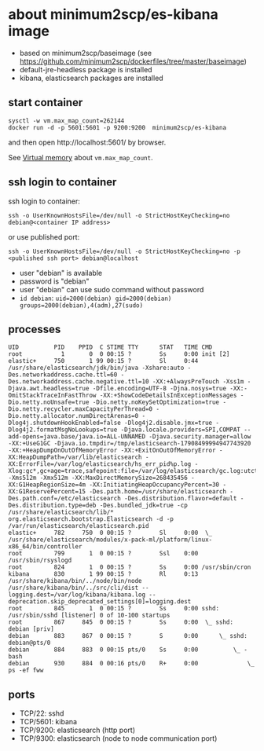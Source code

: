 # about minimum2scp/es-kibana image

 * based on minimum2scp/baseimage (see https://github.com/minimum2scp/dockerfiles/tree/master/baseimage)
 * default-jre-headless package is installed
 * kibana, elasticsearch packages are installed

## start container

```
sysctl -w vm.max_map_count=262144
docker run -d -p 5601:5601 -p 9200:9200  minimum2scp/es-kibana
```

and then open http://localhost:5601/ by browser.

See [Virtual memory](https://www.elastic.co/guide/en/elasticsearch/reference/current/vm-max-map-count.html) about `vm.max_map_count`.

## ssh login to container

ssh login to container:

```
ssh -o UserKnownHostsFile=/dev/null -o StrictHostKeyChecking=no debian@<container IP address>
```

or use published port:

```
ssh -o UserKnownHostsFile=/dev/null -o StrictHostKeyChecking=no -p <published ssh port> debian@localhost
```

 * user "debian" is available
 * password is "debian"
 * user "debian" can use sudo command without password
 * `id debian`: `uid=2000(debian) gid=2000(debian) groups=2000(debian),4(adm),27(sudo)`

## processes

```
UID          PID    PPID  C STIME TTY      STAT   TIME CMD
root           1       0  0 00:15 ?        Ss     0:00 init [2]
elastic+     750       1 99 00:15 ?        Sl     0:44 /usr/share/elasticsearch/jdk/bin/java -Xshare:auto -Des.networkaddress.cache.ttl=60 -Des.networkaddress.cache.negative.ttl=10 -XX:+AlwaysPreTouch -Xss1m -Djava.awt.headless=true -Dfile.encoding=UTF-8 -Djna.nosys=true -XX:-OmitStackTraceInFastThrow -XX:+ShowCodeDetailsInExceptionMessages -Dio.netty.noUnsafe=true -Dio.netty.noKeySetOptimization=true -Dio.netty.recycler.maxCapacityPerThread=0 -Dio.netty.allocator.numDirectArenas=0 -Dlog4j.shutdownHookEnabled=false -Dlog4j2.disable.jmx=true -Dlog4j2.formatMsgNoLookups=true -Djava.locale.providers=SPI,COMPAT --add-opens=java.base/java.io=ALL-UNNAMED -Djava.security.manager=allow -XX:+UseG1GC -Djava.io.tmpdir=/tmp/elasticsearch-17908499994947743920 -XX:+HeapDumpOnOutOfMemoryError -XX:+ExitOnOutOfMemoryError -XX:HeapDumpPath=/var/lib/elasticsearch -XX:ErrorFile=/var/log/elasticsearch/hs_err_pid%p.log -Xlog:gc*,gc+age=trace,safepoint:file=/var/log/elasticsearch/gc.log:utctime,pid,tags:filecount=32,filesize=64m -Xms512m -Xmx512m -XX:MaxDirectMemorySize=268435456 -XX:G1HeapRegionSize=4m -XX:InitiatingHeapOccupancyPercent=30 -XX:G1ReservePercent=15 -Des.path.home=/usr/share/elasticsearch -Des.path.conf=/etc/elasticsearch -Des.distribution.flavor=default -Des.distribution.type=deb -Des.bundled_jdk=true -cp /usr/share/elasticsearch/lib/* org.elasticsearch.bootstrap.Elasticsearch -d -p /var/run/elasticsearch/elasticsearch.pid
elastic+     782     750  0 00:15 ?        Sl     0:00  \_ /usr/share/elasticsearch/modules/x-pack-ml/platform/linux-x86_64/bin/controller
root         799       1  0 00:15 ?        Ssl    0:00 /usr/sbin/rsyslogd
root         824       1  0 00:15 ?        Ss     0:00 /usr/sbin/cron
kibana       830       1 99 00:15 ?        Rl     0:13 /usr/share/kibana/bin/../node/bin/node /usr/share/kibana/bin/../src/cli/dist --logging.dest=/var/log/kibana/kibana.log --deprecation.skip_deprecated_settings[0]=logging.dest
root         845       1  0 00:15 ?        Ss     0:00 sshd: /usr/sbin/sshd [listener] 0 of 10-100 startups
root         867     845  0 00:15 ?        Ss     0:00  \_ sshd: debian [priv]
debian       883     867  0 00:15 ?        S      0:00      \_ sshd: debian@pts/0
debian       884     883  0 00:15 pts/0    Ss     0:00          \_ -bash
debian       930     884  0 00:16 pts/0    R+     0:00              \_ ps -ef fww
```

## ports

 * TCP/22: sshd
 * TCP/5601: kibana
 * TCP/9200: elasticsearch (http port)
 * TCP/9300: elasticsearch (node to node communication port)

